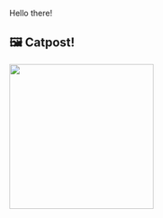 Hello there!



## 🖼️ Catpost!

<sub>
    <img src="https://cdn2.thecatapi.com/images/bgj.jpg" height="256">
</sub>

